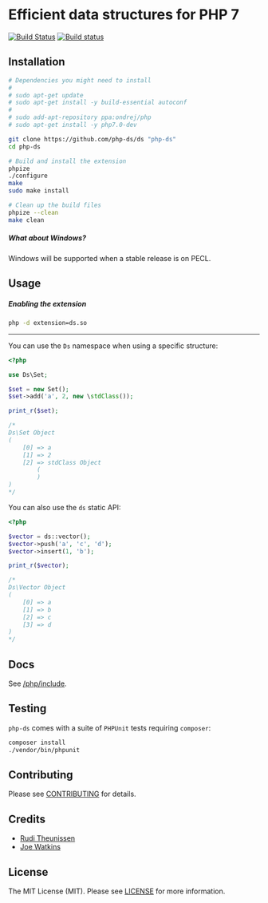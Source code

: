 # Efficient data structures for PHP 7

[![Build Status](https://travis-ci.org/php-ds/ds.svg?branch=master)](https://travis-ci.org/php-ds/ds)
[![Build status](https://ci.appveyor.com/api/projects/status/in5p00vw6rk5f27q?svg=true)](https://ci.appveyor.com/project/krakjoe/ds)

## Installation

```bash
# Dependencies you might need to install
#
# sudo apt-get update
# sudo apt-get install -y build-essential autoconf
#
# sudo add-apt-repository ppa:ondrej/php
# sudo apt-get install -y php7.0-dev

git clone https://github.com/php-ds/ds "php-ds"
cd php-ds

# Build and install the extension
phpize
./configure
make
sudo make install

# Clean up the build files
phpize --clean
make clean
```

##### What about Windows?

Windows will be supported when a stable release is on PECL.

## Usage

##### Enabling the extension

```bash
php -d extension=ds.so 
```

---


You can use the `Ds` namespace when using a specific structure:

```php
<?php

use Ds\Set;

$set = new Set();
$set->add('a', 2, new \stdClass());

print_r($set);

/*
Ds\Set Object
(
    [0] => a
    [1] => 2
    [2] => stdClass Object
        (
        )
)
*/
```

You can also use the `ds` static API:

```php
<?php

$vector = ds::vector();
$vector->push('a', 'c', 'd');
$vector->insert(1, 'b');

print_r($vector);

/*
Ds\Vector Object
(
    [0] => a
    [1] => b
    [2] => c
    [3] => d
)
*/
```

## Docs

See [/php/include](/php/include). 

## Testing

`php-ds` comes with a suite of `PHPUnit` tests requiring `composer`:

``` bash
composer install
./vendor/bin/phpunit
```

## Contributing

Please see [CONTRIBUTING](CONTRIBUTING.md) for details.

## Credits

- [Rudi Theunissen](https://github.com/rtheunissen)
- [Joe Watkins](https://github.com/krakjoe)

## License

The MIT License (MIT). Please see [LICENSE](LICENSE.md) for more information.
